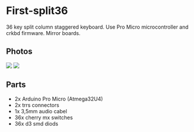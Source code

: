 # First-split36
36 key split column staggered keyboard. Use Pro Micro microcontroller and crkbd firmware. Mirror boards.

## Photos
![](./img/20230120_204041.jpg)
![](./img/20230120_204115.jpg)

## Parts
- 2x Arduino Pro Micro (Atmega32U4)
- 2x trrs connectors
- 1x 3,5mm audio cabel
- 36x cherry mx switches
- 36x d3 smd diods
